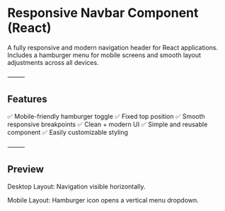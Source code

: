 # Responsive Navbar Component (React)

A fully responsive and modern navigation header for React applications.
Includes a hamburger menu for mobile screens and smooth layout adjustments across all devices.

⸻

## Features

✅ Mobile-friendly hamburger toggle
✅ Fixed top position
✅ Smooth responsive breakpoints
✅ Clean + modern UI
✅ Simple and reusable component
✅ Easily customizable styling

⸻

## Preview

Desktop Layout:
Navigation visible horizontally.

Mobile Layout:
Hamburger icon opens a vertical menu dropdown.
